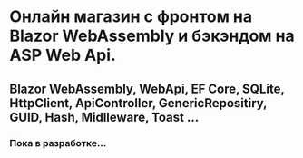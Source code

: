 # Онлайн магазин с фронтом на Blazor WebAssembly и бэкэндом на ASP Web Api.
## Blazor WebAssembly, WebApi, EF Core, SQLite, HttpClient, ApiController, GenericRepositiry, GUID, Hash, Midlleware, Toast ...
### Пока в разработке...
